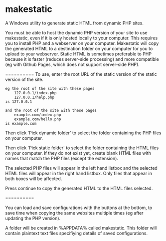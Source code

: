 makestatic
==========

A Windows utility to generate static HTML from dynamic PHP sites.

You must be able to host the dynamic PHP version of your site to use makestatic, even if it is only hosted locally to your computer. This requires you to install PHP and a webserver on your computer.
Makestatic will copy the generated HTML to a destination folder on your computer for you to upload to your webserver.
Static HTML is sometimes preferable to PHP because it is faster (reduces server-side processing) and more compatible (eg with Github Pages, which does not support server-side PHP).

==========
To use, enter the root URL of the static version of the static version of the site.

	eg the root of the site with these pages
		127.0.0.1/index.php
		127.0.0.1/help.php
	is 127.0.0.1
	
	and the root of the site with these pages
		example.com/index.php
		example.com/hello.php
	is example.com

Then click 'Pick dynamic folder' to select the folder containing the PHP files on your computer.

Then click 'Pick static folder' to select the folder containing the HTML files on your computer. If they do not exist yet, create blank HTML files with names that match the PHP files (except the extension).

The selected PHP files will appear in the left hand listbox and the selected HTML files will appear in the right hand listbox. Only files that appear in both boxes will be affected.

Press continue to copy the generated HTML to the HTML files selected.

==========

You can load and save configurations with the buttons at the bottom, to save time when copying the same websites multiple times (eg after updating the PHP version).

A folder will be created in %APPDATA% called makestatic. This folder will contain plaintext text files specifiying details of saved configurations.
